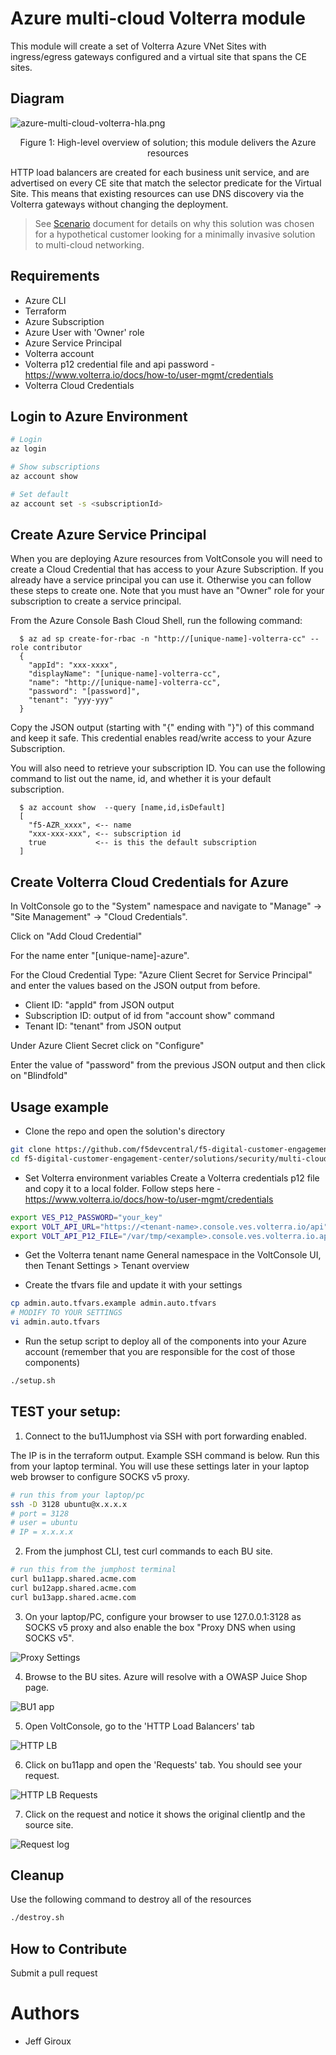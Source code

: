 # Azure multi-cloud Volterra module

<!-- spell-checker: ignore volterra markdownlint tfvars -->
This module will create a set of Volterra Azure VNet Sites with ingress/egress gateways
configured and a virtual site that spans the CE sites.

## Diagram

![azure-multi-cloud-volterra-hla.png](../images/azure-multi-cloud-volterra-hla.png)
<!-- markdownlint-disable no-inline-html -->
<p align="center">Figure 1: High-level overview of solution; this module delivers the Azure resources</p>
<!-- markdownlint-enable no-inline-html -->

HTTP load balancers are created for each business unit service, and are advertised
on every CE site that match the selector predicate for the Virtual Site. This means
that existing resources can use DNS discovery via the Volterra gateways without
changing the deployment.

> See [Scenario](../SCENARIO.md) document for details on why this solution was chosen
> for a hypothetical customer looking for a minimally invasive solution
> to multi-cloud networking.

## Requirements

- Azure CLI
- Terraform
- Azure Subscription
- Azure User with 'Owner' role
- Azure Service Principal
- Volterra account
- Volterra p12 credential file and api password -  https://www.volterra.io/docs/how-to/user-mgmt/credentials
- Volterra Cloud Credentials

## Login to Azure Environment

```bash
# Login
az login

# Show subscriptions
az account show

# Set default
az account set -s <subscriptionId>
```

## Create Azure Service Principal

When you are deploying Azure resources from VoltConsole you will need to create 
a Cloud Credential that has access to your Azure Subscription. If you already
have a service principal you can use it. Otherwise you can follow these steps 
to create one. Note that you must have an "Owner" role for your subscription 
to create a service principal.

From the Azure Console Bash Cloud Shell, run the following command:

```
  $ az ad sp create-for-rbac -n "http://[unique-name]-volterra-cc" --role contributor
  {
    "appId": "xxx-xxxx",
    "displayName": "[unique-name]-volterra-cc",
    "name": "http://[unique-name]-volterra-cc",
    "password": "[password]",
    "tenant": "yyy-yyy"
  }
```

Copy the JSON output (starting with "{" ending with "}") of this command and keep it safe.
This credential enables read/write access to your Azure Subscription.

You will also need to retrieve your subscription ID. You can use the following command
to list out the name, id, and whether it is your default subscription.

```
  $ az account show  --query [name,id,isDefault]
  [
    "f5-AZR_xxxx", <-- name
    "xxx-xxx-xxx", <-- subscription id
    true           <-- is this the default subscription 
  ]
```

## Create Volterra Cloud Credentials for Azure

In VoltConsole go to the "System" namespace and navigate to "Manage" -> "Site Management" -> "Cloud Credentials".

Click on "Add Cloud Credential"

For the name enter "[unique-name]-azure".

For the Cloud Credential Type: "Azure Client Secret for Service Principal" and enter the 
values based on the JSON output from before.

- Client ID: "appId" from JSON output
- Subscription ID: output of id from "account show" command 
- Tenant ID: "tenant" from JSON output 

Under Azure Client Secret click on "Configure"

Enter the value of "password" from the previous JSON output and then click on "Blindfold"

## Usage example

- Clone the repo and open the solution's directory
```bash
git clone https://github.com/f5devcentral/f5-digital-customer-engagement-center
cd f5-digital-customer-engagement-center/solutions/security/multi-cloud-connectivity-volterra/
```

- Set Volterra environment variables
Create a Volterra credentials p12 file and copy it to a local folder. Follow steps here - https://www.volterra.io/docs/how-to/user-mgmt/credentials

```bash
export VES_P12_PASSWORD="your_key"
export VOLT_API_URL="https://<tenant-name>.console.ves.volterra.io/api"
export VOLT_API_P12_FILE="/var/tmp/<example>.console.ves.volterra.io.api-creds.p12"
```

- Get the Volterra tenant name
General namespace in the VoltConsole UI, then Tenant Settings > Tenant overview

- Create the tfvars file and update it with your settings

```bash
cp admin.auto.tfvars.example admin.auto.tfvars
# MODIFY TO YOUR SETTINGS
vi admin.auto.tfvars
```

- Run the setup script to deploy all of the components into your Azure account (remember that you are responsible for the cost of those components)

```bash
./setup.sh
```

## TEST your setup:

1. Connect to the bu11Jumphost via SSH with port forwarding enabled.

The IP is in the terraform output. Example SSH command is below. Run this from your laptop terminal. You will use these settings later in your laptop web browser to configure SOCKS v5 proxy.

```bash
# run this from your laptop/pc
ssh -D 3128 ubuntu@x.x.x.x
# port = 3128
# user = ubuntu
# IP = x.x.x.x
```

2. From the jumphost CLI, test curl commands to each BU site.

```bash
# run this from the jumphost terminal
curl bu11app.shared.acme.com
curl bu12app.shared.acme.com
curl bu13app.shared.acme.com
```

3. On your laptop/PC, configure your browser to use 127.0.0.1:3128 as SOCKS v5 proxy and also enable the box "Proxy DNS when using SOCKS v5".

![Proxy Settings](images/proxy-socks.png)

4. Browse to the BU sites. Azure will resolve with a OWASP Juice Shop page.

![BU1 app](images/bu11app.png)

5. Open VoltConsole, go to the 'HTTP Load Balancers' tab

![HTTP LB](images/httplb-tab.png)

6. Click on bu11app and open the 'Requests' tab. You should see your request.

![HTTP LB Requests](images/httplb-requests.png)

7. Click on the request and notice it shows the original clientIp and the source site.

![Request log](images/httplb-client-ip.png)

## Cleanup
Use the following command to destroy all of the resources

```bash
./destroy.sh
```

## How to Contribute

Submit a pull request

# Authors
- Jeff Giroux
